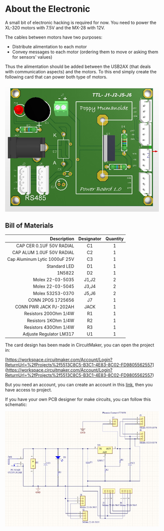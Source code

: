 # About the Electronic

A small bit of electronic hacking is required for now. You need to power the XL-320 motors with 7.5V and the MX-28 with 12V.

The cables between motors have two purposes:

* Distribute alimentation to each motor
* Convey messages to each motor (ordering them to move or asking them for sensors' values)

Thus the alimentation should be added between the USB2AX (that deals with communication aspects) and the motors.
To this end simply create the following card that can power both type of motors.

![elec1](img/electronic/elec1.jpg)

## Bill of Materials

| Description                   | Designator | Quantity |
| -----------------------------:|:----------:|:--------:|
| CAP CER 0.1UF 50V RADIAL      |    C1      |     1    |          
| CAP ALUM 1.0UF 50V RADIAL     |    C2      |     1    |
| Cap Aluminum Lytic 1000uF 25V |    C3      |     1    |
| Standard LED                  |    D1      |     1    |
| 1N5822                        |    D2      |     1    |
| Molex 22-03-5035              |   J1,J2    |     2    |
| Molex 22-03-5045              |   J3,J4    |     2    |
| Molex 53253-0370              |   J5,J6    |     2    | 
| CONN 2POS 1725656             |    J7      |     1    |
| CONN PWR JACK  PJ-202AH       |   JACK     |     1    |
| Resistors 200Ohm 1/4W         |    R1      |     1    |
| Resistors 1KOhm 1/4W          |    R2      |     1    |
| Resistors 430Ohm  1/4W        |    R3      |     1    |
| Adjuste Regulator LM317       |    U1      |     1    |

The card design has been made in CircuitMaker, you can open the project in:

[https://workspace.circuitmaker.com/Account/Login?ReturnUrl=%2fProjects%2f5513C8C5-B3C1-4E83-8C02-FD9805562557] (https://workspace.circuitmaker.com/Account/Login?ReturnUrl=%2fProjects%2f5513C8C5-B3C1-4E83-8C02-FD9805562557)

But you need an account, you can create an account in this [link](http://www.circuitmaker.com/thank-you/#download), then you have access to project.

If you have your own PCB designer for make circuits, you can follow this schematic:

![schematic](img/electronic/schematic.jpg)






